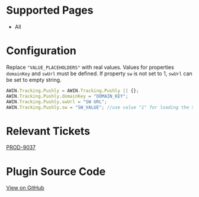
# Supported Pages

- All

# Configuration

Replace `"VALUE_PLACEHOLDERS"` with real values.
Values for properties `domainKey` and `swUrl` must be defined.
If property `sw` is not set to 1, `swUrl` can be set to empty string.


``` javascript
AWIN.Tracking.Pushly = AWIN.Tracking.Pushly || {};
AWIN.Tracking.Pushly.domainKey = "DOMAIN_KEY";
AWIN.Tracking.Pushly.swUrl = "SW URL";
AWIN.Tracking.Pushly.sw = "SW_VALUE"; //use value "1" for loading the SW url
```



# Relevant Tickets

[PROD-9037](https://jira.awin.com/browse/PROD-9037)

# Plugin Source Code

[View on
GitHub](https://github.com/awin/tracking-advertiser-mastertag/blob/master/src/plugins/thirdParty/pushly/plugin.js)